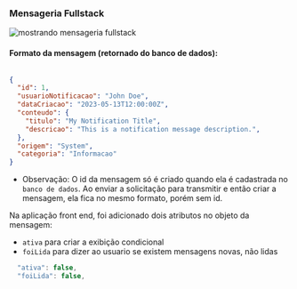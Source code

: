 ### Mensageria Fullstack

![mostrando mensageria fullstack](https://github.com/matefs/MENSAGERIA-FULLSTACK/assets/30128774/6eada3ec-7a8b-4504-ab56-86bfbccc9c1c)

#### Formato da mensagem (retornado do banco de dados): 
```json 

{
  "id": 1,
  "usuarioNotificacao": "John Doe",
  "dataCriacao": "2023-05-13T12:00:00Z",
  "conteudo": {
    "titulo": "My Notification Title",
    "descricao": "This is a notification message description.",
  },
  "origem": "System",
  "categoria": "Informacao"
}

```

- Observação: O id da mensagem só é criado quando ela é cadastrada no `banco de dados`. Ao enviar a solicitação para transmitir e então criar a mensagem, ela fica no mesmo formato, porém sem id.
 
Na aplicação front end, foi adicionado dois atributos no objeto da mensagem: 
  - `ativa` para criar a exibição condicional
  - `foiLida` para dizer ao usuario se existem mensagens novas, não lidas
```js
  "ativa": false,
  "foiLida": false,
```
